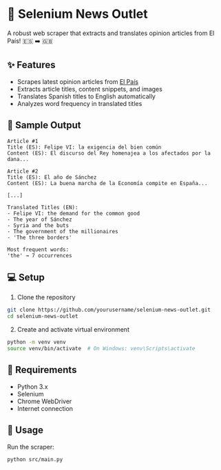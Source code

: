 # 📰 Selenium News Outlet

A robust web scraper that extracts and translates opinion articles from El País! 🇪🇸 ➡️ 🇬🇧

## ✨ Features

- Scrapes latest opinion articles from [El País](https://elpais.com/opinion/)
- Extracts article titles, content snippets, and images
- Translates Spanish titles to English automatically
- Analyzes word frequency in translated titles

## 🚀 Sample Output

```
Article #1
Title (ES): Felipe VI: la exigencia del bien común
Content (ES): El discurso del Rey homenajea a los afectados por la dana...

Article #2
Title (ES): El año de Sánchez
Content (ES): La buena marcha de la Economía compite en España...

[...]

Translated Titles (EN):
- Felipe VI: the demand for the common good
- The year of Sánchez
- Syria and the buts
- The government of the millionaires
- 'The three borders'

Most frequent words:
'the' → 7 occurrences
```

## 💻 Setup

1. Clone the repository
```bash
git clone https://github.com/yourusername/selenium-news-outlet.git
cd selenium-news-outlet
```

2. Create and activate virtual environment
```bash
python -m venv venv
source venv/bin/activate  # On Windows: venv\Scripts\activate
```


## 🔧 Requirements

- Python 3.x
- Selenium
- Chrome WebDriver
- Internet connection

## 🚀 Usage

Run the scraper:
```bash
python src/main.py
```